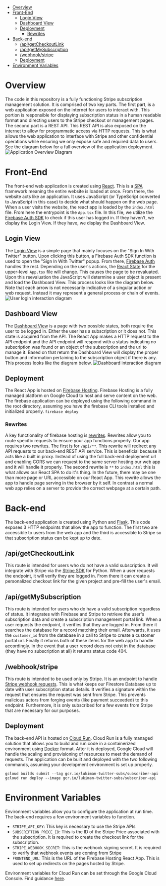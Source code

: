<!-- @import "[TOC]" {cmd="toc" depthFrom=1 depthTo=6 orderedList=false} -->

<!-- code_chunk_output -->

- [Overview](#overview)
- [Front-End](#front-end)
  - [Login View](#login-view)
  - [Dashboard View](#dashboard-view)
  - [Deployment](#deployment)
    - [Rewrites](#rewrites)
- [Back-end](#back-end)
  - [/api/getCheckoutLink](#apigetcheckoutlink)
  - [/api/getMySubscription](#apigetmysubscription)
  - [/webhook/stripe](#webhookstripe)
  - [Deployment](#deployment-1)
- [Environment Variables](#environment-variables)

<!-- /code_chunk_output -->

# Overview

The code in this repository is a fully functioning Stripe subscription management solution. It is comprised of two key parts. The first part, is a web application exposed on the internet for users to interact with. This portion is responsible for displaying subscription status in a human readable format and directing users to the Stripe checkout or management pages. The second part is a REST API. This REST API is also exposed on the internet to allow for programmatic access via HTTP requests. This is what allows the web application to interface with Stripe and other confidential operations while ensuring we only expose safe and required data to users. See the diagram below for a full overview of the application deployment.
![Application Overview Diagram](.github/images//twitter-subs-overview.png)

# Front-End

The front-end web application is created using [React](https://react.dev/). This is a [SPA](https://developer.mozilla.org/en-US/docs/Glossary/SPA) framework meaning the entire website is loaded at once. From there, the website acts like an application. It uses JavaScript (or TypeScript converted to JavaScript in this case) to decide what should happen on the web page. When a user visits the website, the react app is loaded by the `index.html` file. From here the entrypoint is the `App.tsx` file. In this file, we utilize the [Firebase Auth SDK](https://firebase.google.com/docs/auth) to check if this user has logged in. If they haven't, we display the Login View. If they have, we display the Dashboard View.

## Login View

The [Login View](./client/src/views/Login.tsx) is a simple page that mainly focuses on the "Sign In With Twitter" button. Upon clicking this button, a Firebase Auth SDK function is used to open the "Sign In With Twitter" popup. From there, [Firebase Auth](https://firebase.google.com/docs/auth) handles the rest. Depending on the user's actions, the [React State](https://react.dev/learn/state-a-components-memory) for the upper-level `App.tsx` file will change. This causes the page to be revaluated. Upon this reevaluation the JavaScript will determine a user object is present and load the Dashboard View. This process looks like the diagram below. Note that each arrow is not necessarily indicative of a singular action or web request. Instead it may represent a general process or chain of events.
![User login interaction diagram](.github/images/twitter-subs-login.png)

## Dashboard View

The [Dashboard View](/client/src/views/Dashboard.tsx) is a page with two possible states, both require the user to be logged in. Either the user has a subscription or it does not. This state is acquired from the API. The React App makes a HTTP request to the API endpoint and the API endpoint will respond with a status indicating no subscription was found or an object of the subscription and the url to manage it. Based on that return the Dashboard View will display the proper button and information pertaining to the subscription object if there is any. This process looks like the diagram below.
![Dashboard interaction diagram](.github/images/twitter-subs-dashboard.png)

## Deployment

The React App is hosted on [Firebase Hosting](https://firebase.google.com/docs/hosting). Firebase Hosting is a fully managed platform on Google Cloud to host and serve content on the web. The firebase application can be deployed using the following command in the root directory, assuming you have the firebase CLI tools installed and initialized properly.
`firebase deploy`

### Rewrites

A key functionality of firebase hosting is [rewrites](https://firebase.google.com/docs/hosting/full-config#rewrites). Rewrites allow you to route specific requests to ensure your app functions properly. Our app requires two rewrites. The first is for `/api/**`. This rewrite will redirect any API requests to our back-end REST API service. This is beneficial because it acts like a built in proxy. Instead of using the full back-end deployment url and enabling CORS we can request to the same server hosting our web app and it will handle it properly. The second rewrite is `**` to `index.html` this is what allows our React SPA to do it's thing. In the future, there may be one than more page or URL accessible on our React App. This rewrite allows the app to handle page serving in the browser by it self. In contrast a normal web app relies on a server to provide the correct webpage at a certain path.

# Back-end

The back-end application is created using Python and [Flask](https://flask.palletsprojects.com/en/3.0.x/). This code exposes 3 HTTP endpoints that allow the app to function. The first two are accessible to users from the web app and the third is accessible to Stripe so that subscription status can be kept up to date.

## /api/getCheckoutLink

This route is intended for users who do not have a valid subscription. It will integrate with Stripe via the [Stripe SDK](https://stripe.com/docs/development/quickstart?lang=python) for Python. When a user requests the endpoint, it will verify they are logged in. From there it can create a personalized checkout link for the given project and pre-fill the user's email.

## /api/getMySubscription

This route is intended for users who do have a valid subscription regardless of status. It integrates with Firebase and Stripe to retrieve the user's subscription data and create a subscription management portal link. When a user requests the endpoint, it verifies that they are logged in. From there it searches the database for a record matching their email. Afterwards, it uses the `customer_id` from the database in a call to Stripe to create a customer portal url. Finally it returns both of these items for the web app to handle accordingly. In the event that a user record does not exist in the database (they have no subscription at all) it returns status code 404.

## /webhook/stripe

This route is intended to be used only by Stripe. It is an endpoint to handle [Stripe webhook requests](https://stripe.com/docs/webhooks). This is what keeps our Firestore Database up to date with user subscription status details.
It verifies a signature within the request that ensures the request was sent from Stripe. This prevents malicious actors from forging events (like payment succeeded) to this endpoint. Furthermore, it is only subscribed for a few events from Stripe that are necessary for our purposes.

## Deployment

The back-end API is hosted on [Cloud Run](https://cloud.google.com/run?hl=en). Cloud Run is a fully managed solution that allows you to build and run code in a containerized environment using [Docker](https://www.docker.com/) format. After it is deployed, Google Cloud will handle the scaling and provisioning of resources to meet the demand of requests. The application can be built and deployed with the two following commands, assuming your development environment is set up properly.

```
gcloud builds submit --tag gcr.io/lukiman-twitter-subs/subscriber-api
gcloud run deploy --image gcr.io/lukiman-twitter-subs/subscriber-api
```

# Environment Variables

Environment variables allow you to configure the application at run time. The back-end requires a few environment variables to function.

- `STRIPE_API_KEY`: This key is necessary to use the Stripe APIs
- `SUBSCRIPTION_PRICE_ID`: This is the ID of the Stripe Price associated with the subscription. It is required to create the checkout link for the subscription.
- `STRIPE_WEBHOOK_SECRET`: This is the webhook signing secret. It is required to verify that webhook events are coming from Stripe
- `FRONTEND_URL`: This is the URL of the Firebase Hosting React App. This is used to set up redirects on the pages hosted by Stripe.

Environment variables for Cloud Run can be set through the Google Cloud Console. Find guidance [here](https://cloud.google.com/run/docs/configuring/services/environment-variables).
